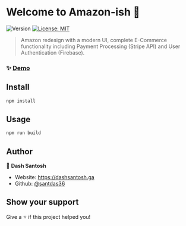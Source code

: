 # Welcome to Amazon-ish 👋

<p>
  <img alt="Version" src="https://img.shields.io/badge/version-0.1.0-blue.svg?cacheSeconds=2592000" />
  <a href="#" target="_blank">
    <img alt="License: MIT" src="https://img.shields.io/badge/License-MIT-yellow.svg" />
  </a>
</p>

> Amazon redesign with a modern UI, complete E-Commerce functionality including Payment Processing (Stripe API) and User Authentication (Firebase).

### ✨ [Demo](https://amazon-ish.vercel.app)

## Install

```sh
npm install
```

## Usage

```sh
npm run build
```

## Author

👤 **Dash Santosh**

- Website: https://dashsantosh.ga
- Github: [@santdas36](https://github.com/santdas36)

## Show your support

Give a ⭐️ if this project helped you!

